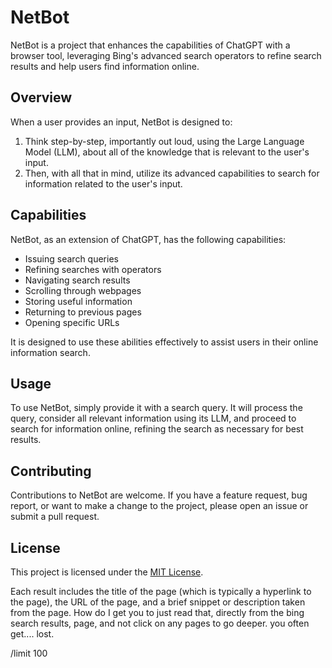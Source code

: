 # NetBot

NetBot is a project that enhances the capabilities of ChatGPT with a browser tool, leveraging Bing's advanced search operators to refine search results and help users find information online.

## Overview

When a user provides an input, NetBot is designed to:

1. Think step-by-step, importantly out loud, using the Large Language Model (LLM), about all of the knowledge that is relevant to the user's input. 
2. Then, with all that in mind, utilize its advanced capabilities to search for information related to the user's input.

## Capabilities

NetBot, as an extension of ChatGPT, has the following capabilities:

- Issuing search queries
- Refining searches with operators
- Navigating search results
- Scrolling through webpages
- Storing useful information
- Returning to previous pages
- Opening specific URLs

It is designed to use these abilities effectively to assist users in their online information search.

## Usage

To use NetBot, simply provide it with a search query. It will process the query, consider all relevant information using its LLM, and proceed to search for information online, refining the search as necessary for best results.

## Contributing

Contributions to NetBot are welcome. If you have a feature request, bug report, or want to make a change to the project, please open an issue or submit a pull request.

## License

This project is licensed under the [MIT License](LICENSE.md).

Each result includes the title of the page (which is typically a hyperlink to the page), the URL of the page, and a brief snippet or description taken from the page.  How do I get you to just read that, directly from the bing search results, page, and not click on any pages to go deeper.  you often get.... lost.

/limit 100